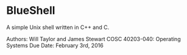 # BlueShell
A simple Unix shell written in C++ and C.

Authors: Will Taylor and James Stewart
COSC 40203-040: Operating Systems
Due Date: February 3rd, 2016

